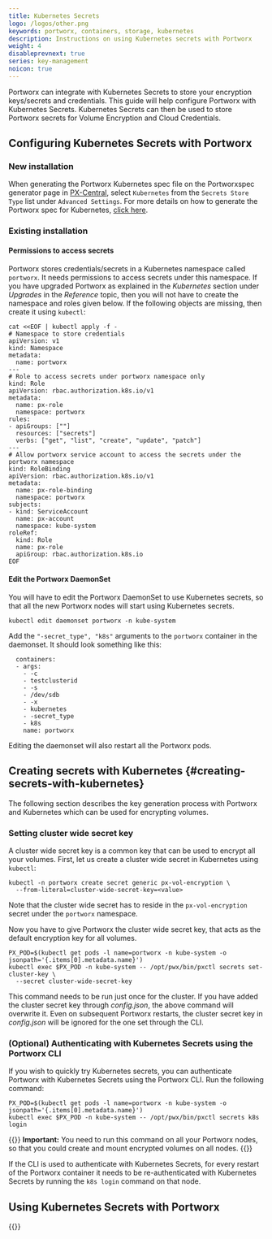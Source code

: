 ```yaml
---
title: Kubernetes Secrets
logo: /logos/other.png
keywords: portworx, containers, storage, kubernetes
description: Instructions on using Kubernetes secrets with Portworx
weight: 4
disableprevnext: true
series: key-management
noicon: true
---
```


Portworx can integrate with Kubernetes Secrets to store your encryption keys/secrets and credentials. This guide will help configure Portworx with Kubernetes Secrets. Kubernetes Secrets can then be used to store Portworx secrets for Volume Encryption and Cloud Credentials.

## Configuring Kubernetes Secrets with Portworx

### New installation

When generating the Portworx Kubernetes spec file on the Portworxspec generator page in [PX-Central](https://central.portworx.com), select `Kubernetes` from the `Secrets Store Type` list under `Advanced Settings`. For more details on how to generate the Portworx spec for Kubernetes, [click here](/portworx-install-with-kubernetes).

### Existing installation

#### Permissions to access secrets

Portworx stores credentials/secrets in a Kubernetes namespace called `portworx`. It needs permissions to access secrets under this namespace. If you have upgraded Portworx as explained in the _Kubernetes_ section under _Upgrades_ in the _Reference_ topic, then you will not have to create the namespace and roles given below. If the following objects are missing, then create it using `kubectl`:

```text
cat <<EOF | kubectl apply -f -
# Namespace to store credentials
apiVersion: v1
kind: Namespace
metadata:
  name: portworx
---
# Role to access secrets under portworx namespace only
kind: Role
apiVersion: rbac.authorization.k8s.io/v1
metadata:
  name: px-role
  namespace: portworx
rules:
- apiGroups: [""]
  resources: ["secrets"]
  verbs: ["get", "list", "create", "update", "patch"]
---
# Allow portworx service account to access the secrets under the portworx namespace
kind: RoleBinding
apiVersion: rbac.authorization.k8s.io/v1
metadata:
  name: px-role-binding
  namespace: portworx
subjects:
- kind: ServiceAccount
  name: px-account
  namespace: kube-system
roleRef:
  kind: Role
  name: px-role
  apiGroup: rbac.authorization.k8s.io
EOF
```

#### Edit the Portworx DaemonSet

You will have to edit the Portworx DaemonSet to use Kubernetes secrets, so that all the new Portworx nodes will start using Kubernetes secrets.

```text
kubectl edit daemonset portworx -n kube-system
```

Add the `"-secret_type", "k8s"` arguments to the `portworx` container in the daemonset. It should look something like this:

```text
  containers:
  - args:
    - -c
    - testclusterid
    - -s
    - /dev/sdb
    - -x
    - kubernetes
    - -secret_type
    - k8s
    name: portworx
```

Editing the daemonset will also restart all the Portworx pods.

## Creating secrets with Kubernetes {#creating-secrets-with-kubernetes}

The following section describes the key generation process with Portworx and Kubernetes which can be used for encrypting volumes.

### Setting cluster wide secret key

A cluster wide secret key is a common key that can be used to encrypt all your volumes. First, let us create a cluster wide secret in Kubernetes using `kubectl`:

```text
kubectl -n portworx create secret generic px-vol-encryption \
  --from-literal=cluster-wide-secret-key=<value>
```

Note that the cluster wide secret has to reside in the `px-vol-encryption` secret under the `portworx` namespace.

Now you have to give Portworx the cluster wide secret key, that acts as the default encryption key for all volumes.

```text
PX_POD=$(kubectl get pods -l name=portworx -n kube-system -o jsonpath='{.items[0].metadata.name}')
kubectl exec $PX_POD -n kube-system -- /opt/pwx/bin/pxctl secrets set-cluster-key \
  --secret cluster-wide-secret-key
```

This command needs to be run just once for the cluster. If you have added the cluster secret key through _config.json_, the above command will overwrite it. Even on subsequent Portworx restarts, the cluster secret key in _config.json_ will be ignored for the one set through the CLI.

### (Optional) Authenticating with Kubernetes Secrets using the Portworx CLI

If you wish to quickly try Kubernetes secrets, you can authenticate Portworx with Kubernetes Secrets using the Portworx CLI. Run the following command:

```text
PX_POD=$(kubectl get pods -l name=portworx -n kube-system -o jsonpath='{.items[0].metadata.name}')
kubectl exec $PX_POD -n kube-system -- /opt/pwx/bin/pxctl secrets k8s login
```
{{<info>}}
**Important:**
You need to run this command on all your Portworx nodes, so that you could create and mount encrypted volumes on all nodes.
{{</info>}}

If the CLI is used to authenticate with Kubernetes Secrets, for every restart of the Portworx container it needs to be re-authenticated with Kubernetes Secrets by running the `k8s login` command on that node.


## Using Kubernetes Secrets with Portworx

{{<homelist series="kubernetes-secret-uses">}}

